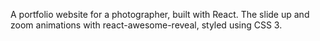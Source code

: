 A portfolio website for a photographer, built with React. The slide up and zoom animations with react-awesome-reveal, styled using CSS 3.
